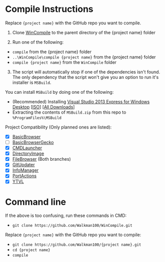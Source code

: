 # Compile Instructions
Replace `{project name}` with the GitHub repo you want to compile.

1. Clone [WinCompile](https://github.com/Walkman100/WinCompile.git) to the parent directory of the {project name} folder

2. Run one of the following:
  - `compile` from the {project name} folder
  - `..\WinCompile\compile {project name}` from the {project name} folder
  - `compile {project name}` from the `WinCompile` folder

3. The script will automatically stop if one of the dependencies isn't found. The only dependency that the script won't give you an option to run it's installer is `MSBuild`.

You can install `MSBuild` by doing one of the following:
- (Recommended) Installing [Visual Studio 2013 Express for Windows Desktop](http://go.microsoft.com/?linkid=9832280&clcid=0x409) [[ISO](http://go.microsoft.com/?linkid=9832270&clcid=0x409)] [[All Downloads](http://www.visualstudio.com/en-us/downloads/download-visual-studio-vs#DownloadFamilies_2)]
- Extracting the contents of `MSBuild.zip` from this repo to `%ProgramFiles%\MSBuild`

Project Compatibility (Only planned ones are listed):
- [x] [BasicBrowser](https://github.com/Walkman100/BasicBrowser)
- [ ] [BasicBrowserGecko](https://github.com/Walkman-Mirror/BasicBrowserGecko)
- [x] [CMDLauncher](https://github.com/Walkman100/CMDLauncher)
- [x] [DirectoryImage](https://github.com/Walkman100/DirectoryImage)
- [x] [FileBrowser](https://github.com/Walkman100/FileBrowser) (Both branches)
- [x] [GitUpdater](https://github.com/Walkman100/GitUpdater)
- [x] [InfoManager](https://github.com/Walkman100/InfoManager)
- [x] [PortActions](https://github.com/Walkman100/PortActions)
- [x] [YTVL](https://github.com/Walkman100/YTVL)

# Command line

If the above is too confusing, run these commands in CMD:

- `git clone https://github.com/Walkman100/WinCompile.git`

Replace `{project name}` with the GitHub repo you want to compile:
- `git clone https://github.com/Walkman100/{project name}.git`
- `cd {project name}`
- `compile`
